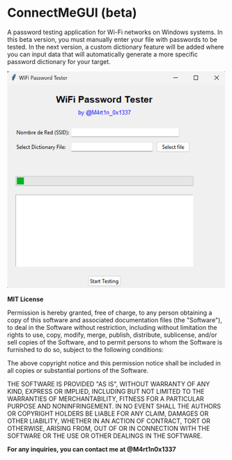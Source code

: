 # ConnectMeGUI (beta)

A password testing application for Wi-Fi networks on Windows systems. In this beta version, you must manually enter your file with passwords to be tested. In the next version, a custom dictionary feature will be added where you can input data that will automatically generate a more specific password dictionary for your target.

<img src="screenshot_ConnectMeGui.png" alt="Captura de pantalla de ConnectMeGUI" width="500">

**MIT License**

Permission is hereby granted, free of charge, to any person obtaining a copy of this software and associated documentation files (the "Software"), to deal in the Software without restriction, including without limitation the rights to use, copy, modify, merge, publish, distribute, sublicense, and/or sell copies of the Software, and to permit persons to whom the Software is furnished to do so, subject to the following conditions:

The above copyright notice and this permission notice shall be included in all copies or substantial portions of the Software.

THE SOFTWARE IS PROVIDED "AS IS", WITHOUT WARRANTY OF ANY KIND, EXPRESS OR IMPLIED, INCLUDING BUT NOT LIMITED TO THE WARRANTIES OF MERCHANTABILITY, FITNESS FOR A PARTICULAR PURPOSE AND NONINFRINGEMENT. IN NO EVENT SHALL THE AUTHORS OR COPYRIGHT HOLDERS BE LIABLE FOR ANY CLAIM, DAMAGES OR OTHER LIABILITY, WHETHER IN AN ACTION OF CONTRACT, TORT OR OTHERWISE, ARISING FROM, OUT OF OR IN CONNECTION WITH THE SOFTWARE OR THE USE OR OTHER DEALINGS IN THE SOFTWARE.

**For any inquiries, you can contact me at @M4rt1n0x1337**
